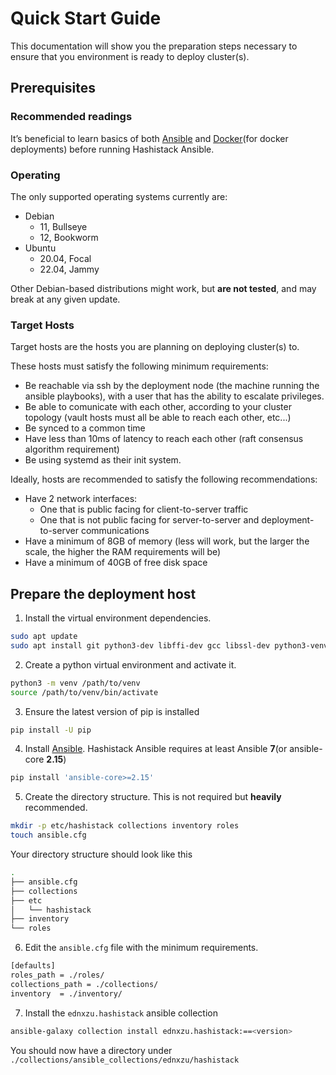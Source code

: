 # Quick Start Guide

This documentation will show you the preparation steps necessary to ensure that you environment is ready to deploy cluster(s).

## Prerequisites

### Recommended readings

It’s beneficial to learn basics of both [Ansible](https://docs.ansible.com/) and [Docker](https://docs.docker.com/)(for docker deployments) before running Hashistack Ansible.

### Operating

The only supported operating systems currently are:
- Debian
  - 11, Bullseye
  - 12, Bookworm
- Ubuntu
  - 20.04, Focal
  - 22.04, Jammy

Other Debian-based distributions might work, but **are not tested**, and may break at any given update.

### Target Hosts

Target hosts are the hosts you are planning on deploying cluster(s) to.

These hosts must satisfy the following minimum requirements:
- Be reachable via ssh by the deployment node (the machine running the ansible playbooks), with a user that has the ability to escalate privileges.
- Be able to comunicate with each other, according to your cluster topology (vault hosts must all be able to reach each other, etc...)
- Be synced to a common time
- Have less than 10ms of latency to reach each other (raft consensus algorithm requirement)
- Be using systemd as their init system.

Ideally, hosts are recommended to satisfy the following recommendations:
- Have 2 network interfaces:
  - One that is public facing for client-to-server traffic
  - One that is not public facing for server-to-server and deployment-to-server communications
- Have a minimum of 8GB of memory (less will work, but the larger the scale, the higher the RAM requirements will be)
- Have a minimum of 40GB of free disk space

## Prepare the deployment host

1. Install the virtual environment dependencies.

```bash
sudo apt update
sudo apt install git python3-dev libffi-dev gcc libssl-dev python3-venv
```

2. Create a python virtual environment and activate it.

```bash
python3 -m venv /path/to/venv
source /path/to/venv/bin/activate
```

3. Ensure the latest version of pip is installed

```bash
pip install -U pip
```

4. Install [Ansible](http://www.ansible.com/). Hashistack Ansible requires at least Ansible **7**(or ansible-core **2.15**)

```bash
pip install 'ansible-core>=2.15'
```

5. Create the directory structure. This is not required but **heavily** recommended.

```bash
mkdir -p etc/hashistack collections inventory roles
touch ansible.cfg
```

Your directory structure should look like this

```bash
.
├── ansible.cfg
├── collections
├── etc
│   └── hashistack
├── inventory
└── roles
```

6. Edit the `ansible.cfg` file with the minimum requirements.

```bash
[defaults]
roles_path = ./roles/
collections_path = ./collections/
inventory  = ./inventory/
```

7. Install the `ednxzu.hashistack` ansible collection

```bash
ansible-galaxy collection install ednxzu.hashistack:==<version>
```

You should now have a directory under `./collections/ansible_collections/ednxzu/hashistack`
